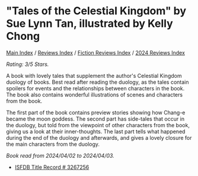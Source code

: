 # "Tales of the Celestial Kingdom" by Sue Lynn Tan, illustrated by Kelly Chong

[Main Index](../../../README.md) / [Reviews Index](../../README.md) / [Fiction Reviews Index](../README.md) / [2024 Reviews Index](README.md)

*Rating: 3/5 Stars.*

A book with lovely tales that supplement the author's Celestial Kingdom duology of books. Best read after reading the duology, as the tales contain spoilers for events and the relationships between characters in the book. The book also contains wonderful illustrations of scenes and characters from the book.

The first part of the book contains preview stories showing how Chang-e became the moon goddess. The second part has side-tales that occur in the duology, but told from the viewpoint of other characters from the book, giving us a look at their inner-thoughts. The last part tells what happened during the end of the duology and afterwards, and gives a lovely closure for the main characters from the duology.

*Book read from 2024/04/02 to 2024/04/03.*

- [ISFDB Title Record # 3267256](https://www.isfdb.org/cgi-bin/title.cgi?3267256)
